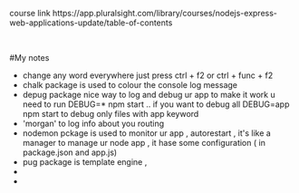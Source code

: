 <p>
course link https://app.pluralsight.com/library/courses/nodejs-express-web-applications-update/table-of-contents
</p>

<br>


#My notes 
<ul>
<li>change any word  everywhere just  press ctrl + f2 or ctrl + func + f2</li>
<li>chalk package is used to colour the console log message</li>
<li>depug package  nice way to log and debug ur app 
 to make it work u need to run DEBUG=* npm start  .. if you want to debug all  DEBUG=app npm start  to debug only files with app keyword </li>
<li>'morgan'  to log info about you routing </li>
<li>nodemon pckage is used to monitor ur app , autorestart , it's like a manager to manage ur node app , it hase some configuration ( in package.json and app.js) </li>
<li>pug package is template engine ,</li>
<li></li>
<li></li>
</ul> 



